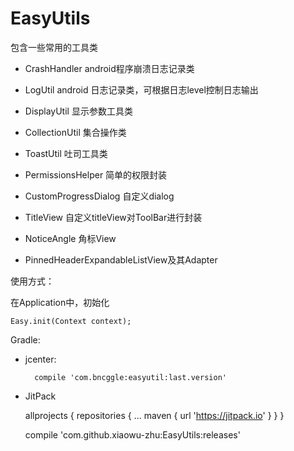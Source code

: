 # EasyUtils
 
包含一些常用的工具类

* CrashHandler android程序崩溃日志记录类

* LogUtil android 日志记录类，可根据日志level控制日志输出

* DisplayUtil 显示参数工具类

* CollectionUtil 集合操作类

* ToastUtil 吐司工具类

* PermissionsHelper 简单的权限封装

* CustomProgressDialog 自定义dialog

* TitleView 自定义titleView对ToolBar进行封装

* NoticeAngle 角标View

* PinnedHeaderExpandableListView及其Adapter

使用方式：

在Application中，初始化

	Easy.init(Context context);
	
	
Gradle:

* jcenter:

    	compile 'com.bncggle:easyutil:last.version'

* JitPack 

	allprojects {
		repositories {
			...
			maven { url 'https://jitpack.io' }
		}
	}
	
	
	compile 'com.github.xiaowu-zhu:EasyUtils:releases'
